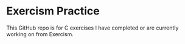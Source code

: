 # Exercism Practice
This GitHub repo is for C exercises I have completed or are currently working on from Exercism.
